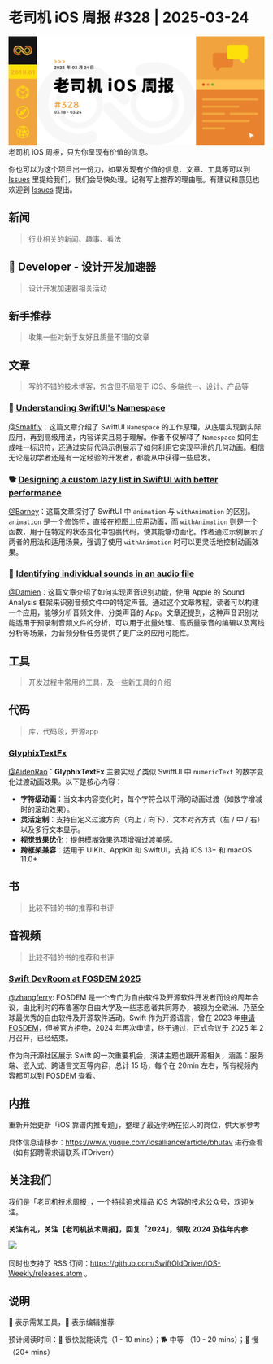 # 老司机 iOS 周报 #328 | 2025-03-24

![ios-weekly](https://github.com/SwiftOldDriver/iOS-Weekly/blob/master/assets/weekly-header/328.jpg?raw=true)
老司机 iOS 周报，只为你呈现有价值的信息。

你也可以为这个项目出一份力，如果发现有价值的信息、文章、工具等可以到 [Issues](https://github.com/SwiftOldDriver/iOS-Weekly/issues) 里提给我们，我们会尽快处理。记得写上推荐的理由哦。有建议和意见也欢迎到 [Issues](https://github.com/SwiftOldDriver/iOS-Weekly/issues) 提出。

## 新闻

> 行业相关的新闻、趣事、看法

##  Developer - 设计开发加速器

> 设计开发加速器相关活动

## 新手推荐

> 收集一些对新手友好且质量不错的文章

## 文章

> 写的不错的技术博客，包含但不局限于 iOS、多端统一、设计、产品等

### 🐎 [Understanding SwiftUI's Namespace](https://kyleye.top/posts/swiftui-namespace/)
[@Smallfly](https://github.com/iostalks)：这篇文章介绍了 SwiftUI `Namespace` 的工作原理，从底层实现到实际应用，再到高级用法，内容详实且易于理解。作者不仅解释了 `Namespace` 如何生成唯一标识符，还通过实际代码示例展示了如何利用它实现平滑的几何动画。相信无论是初学者还是有一定经验的开发者，都能从中获得一些启发。

### 🐕 [Designing a custom lazy list in SwiftUI with better performance](https://www.swiftwithvincent.com/blog/animation-vs-withanimation-whats-the-difference)

[@Barney](https://github.com/BarneyZhaoooo)：这篇文章探讨了 SwiftUI 中 `animation` 与 `withAnimation` 的区别。`animation` 是一个修饰符，直接在视图上应用动画，而 `withAnimation` 则是一个函数，用于在特定的状态变化中包裹代码，使其能够动画化。作者通过示例展示了两者的用法和适用场景，强调了使用 `withAnimation` 时可以更灵活地控制动画效果。

### 🐎 [Identifying individual sounds in an audio file](https://www.createwithswift.com/identifying-individual-sounds-in-an-audio-file/)

[@Damien](https://github.com/ZengyiMa)：这篇文章介绍了如何实现声音识别功能，使用 Apple 的 Sound Analysis 框架来识别音频文件中的特定声音。通过这个文章教程，读者可以构建一个应用，能够分析音频文件、分类声音的 App。文章还提到，这种声音识别功能适用于预录制音频文件的分析，可以用于批量处理、高质量录音的编辑以及离线分析等场景，为音频分析任务提供了更广泛的应用可能性。

## 工具

> 开发过程中常用的工具，及一些新工具的介绍

## 代码

> 库，代码段，开源app

### [GlyphixTextFx](https://github.com/ktiays/GlyphixTextFx)

[@AidenRao](https://weibo.com/AidenRao)：**GlyphixTextFx** 主要实现了类似 SwiftUI 中 `numericText` 的数字变化过渡动画效果。以下是核心内容：

- **字符级动画**：当文本内容变化时，每个字符会以平滑的动画过渡（如数字增减时的滚动效果）。
- **灵活定制**：支持自定义过渡方向（向上 / 向下）、文本对齐方式（左 / 中 / 右）以及多行文本显示。
- **视觉效果优化**：提供模糊效果选项增强过渡美感。
- **跨框架兼容**：适用于 UIKit、AppKit 和 SwiftUI，支持 iOS 13+ 和 macOS 11.0+

## 书

> 比较不错的书的推荐和书评

## 音视频

> 比较不错的书的推荐和书评

### [Swift DevRoom at FOSDEM 2025](https://swiftlang.github.io/event-fosdem/)

[@zhangferry](zhangferry.com): FOSDEM 是一个专门为自由软件及开源软件开发者而设的周年会议，由比利时的布鲁塞尔自由大学及一些志愿者共同筹办，被视为全欧洲、乃至全球最优秀的自由软件及开源软件活动。Swift 作为开源语言，曾在 2023 年[申请 FOSDEM](https://forums.swift.org/t/swift-fosdem/67752)，但被官方拒绝，2024 年再次申请，终于通过，正式会议于 2025 年 2 月召开，已经结束。

作为向开源社区展示 Swift 的一次重要机会，演讲主题也跟开源相关，涵盖：服务端、嵌入式、跨语言交互等内容，总计 15 场，每个在 20min 左右，所有视频内容都可以到 FOSDEM 查看。


## 内推

重新开始更新「iOS 靠谱内推专题」，整理了最近明确在招人的岗位，供大家参考

具体信息请移步：https://www.yuque.com/iosalliance/article/bhutav 进行查看（如有招聘需求请联系 iTDriverr）

## 关注我们

我们是「老司机技术周报」，一个持续追求精品 iOS 内容的技术公众号，欢迎关注。

**关注有礼，关注【老司机技术周报】，回复「2024」，领取 2024 及往年内参**

![](https://github.com/SwiftOldDriver/iOS-Weekly/blob/master/assets/qrcode_for_wechat.jpg?raw=true)

同时也支持了 RSS 订阅：https://github.com/SwiftOldDriver/iOS-Weekly/releases.atom 。

## 说明

🚧 表示需某工具，🌟 表示编辑推荐

预计阅读时间：🐎 很快就能读完（1 - 10 mins）；🐕 中等 （10 - 20 mins）；🐢 慢（20+ mins）

